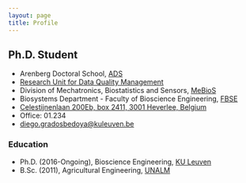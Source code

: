 ```yaml
---
layout: page
title: Profile
---
```


##  Ph.D. Student
* Arenberg Doctoral School, [ADS](https://set.kuleuven.be/phd) 
* [Research Unit for Data Quality Management](http://www.biw.kuleuven.be/dtp/TQM/tqm.htm) 
* Division of Mechatronics, Biostatistics and Sensors, [MeBioS](http://www.biw.kuleuven.be/biosyst/mebios)
* Biosystems Department - Faculty of Bioscience Engineering, [FBSE](https://www.biw.kuleuven.be/english)
* [Celestijnenlaan 200Eb, box 2411, 3001 Heverlee, Belgium](https://www.kuleuven.be/maps/kaart?lat=50.863703799999996&lng=4.6757264&zoom=18&layer=mpq&labels=undefined&building=493-12)
* Office: 01.234 
* [diego.gradosbedoya@kuleuven.be](mailto:diego.gradosbedoya@kuleuven.be)

### Education
* Ph.D. (2016-Ongoing), Bioscience Engineering, [KU Leuven](https://www.kuleuven.be/kuleuven/)
* B.Sc. (2011), Agricultural Engineering, [UNALM](http://www.lamolina.edu.pe/portada/)
